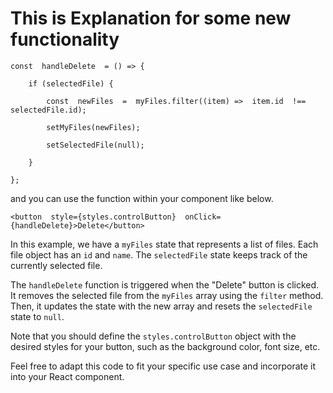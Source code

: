 # This is Explanation for some new functionality

    const  handleDelete  = () => {

        if (selectedFile) {

    	    const  newFiles  =  myFiles.filter((item) =>  item.id  !==  selectedFile.id);

    	    setMyFiles(newFiles);

    	    setSelectedFile(null);

        }

    };

and you can use the function within your component like below.

    <button  style={styles.controlButton}  onClick={handleDelete}>Delete</button>

In this example, we have a `myFiles` state that represents a list of files. Each file object has an `id` and `name`. The `selectedFile` state keeps track of the currently selected file.

The `handleDelete` function is triggered when the "Delete" button is clicked. It removes the selected file from the `myFiles` array using the `filter` method. Then, it updates the state with the new array and resets the `selectedFile` state to `null`.

Note that you should define the `styles.controlButton` object with the desired styles for your button, such as the background color, font size, etc.

Feel free to adapt this code to fit your specific use case and incorporate it into your React component.

